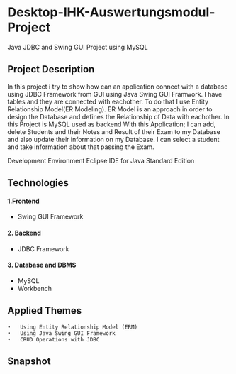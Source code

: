 # Desktop-IHK-Auswertungsmodul-Project
Java JDBC and Swing GUI Project using MySQL 

## Project Description

In this project i try to show how can an application connect with a database using JDBC Framework from GUI using Java Swing GUI Framwork. I have tables and they are connected with eachother. To do that I use Entity Relationship Model(ER Modeling). ER Model is an approach in order to design the Database and defines the Relationship of Data with eachother. In this Project is MySQL used as backend
With this Application; I can add, delete Students and their Notes and Result of their Exam to my Database and also update their information on my Database. I can select a student and take information about that passing the Exam.

Development Environment
Eclipse IDE for Java Standard Edition

## Technologies

#### 1.Frontend
  * Swing GUI Framework

#### 2. Backend
  * JDBC Framework

#### 3. Database and DBMS
  * MySQL
  * Workbench
  

## Applied Themes

	•	Using Entity Relationship Model (ERM)
	•	Using Java Swing GUI Framework
	•	CRUD Operations with JDBC

## Snapshot
